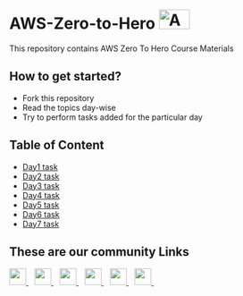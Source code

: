 # AWS-Zero-to-Hero <img src="https://github.com/LondheShubham153/aws-zero-to-hero/blob/main/Assets/Amazon_Web_Services-Logo.png" alt="Amazon logo" height=35 width=55/>
This repository contains AWS Zero To Hero Course Materials 

## How to get started?
- Fork this repository
- Read the topics day-wise
- Try to perform tasks added for the particular day

## Table of Content
- <a href="https://github.com/LondheShubham153/aws-zero-to-hero/blob/main/Day1/Tasks.md">Day1 task</a>
- <a href="https://github.com/LondheShubham153/aws-zero-to-hero/blob/main/Day2/Tasks.md">Day2 task</a>
- <a href="https://github.com/LondheShubham153/aws-zero-to-hero/blob/main/Day3/Tasks.md">Day3 task</a>
- <a href="https://github.com/LondheShubham153/aws-zero-to-hero/blob/main/Day4/Tasks.md">Day4 task</a>
- <a href="https://github.com/LondheShubham153/aws-zero-to-hero/blob/main/Day5/Tasks.md">Day5 task</a>
- <a href="https://github.com/LondheShubham153/aws-zero-to-hero/blob/main/Day6/Tasks.md">Day6 task</a>
- <a href="https://github.com/LondheShubham153/aws-zero-to-hero/blob/main/Day7/Tasks.md">Day7 task</a>

## These are our community Links
  <a href="https://discord.com/channels/824622549182185493/824622550327623692">
    <img width="30px" src="https://www.vectorlogo.zone/logos/discordapp/discordapp-tile.svg" />
  </a>&ensp;
    <a href="https://t.me/trainwithshubham">
    <img width="30px" src="https://www.vectorlogo.zone/logos/telegram/telegram-icon.svg" />
  </a> 
  </a>&ensp;

  <a href="https://www.linkedin.com/in/shubhamlondhe1996/">
    <img width="30px" src="https://www.vectorlogo.zone/logos/linkedin/linkedin-icon.svg" />
  </a>&ensp;

 <a href="https://www.youtube.com/@TrainWithShubham">
  <img width="30px" src="https://i.pinimg.com/originals/46/02/cb/4602cbc18967da9c1eba7452905cd99b.png" />
  </a>&ensp;

  <a href="https://chat.whatsapp.com/FvRlAAZVxUhCUSZ0Y1s7KY">
  <img width="30px" src="https://www.vectorlogo.zone/logos/whatsapp/whatsapp-icon.svg" />
</a>&ensp;


<a href="https://www.trainwithshubham.com/">
  <img width="30px" src="https://media.licdn.com/dms/image/C4D0BAQGokBZsFEUWHw/company-logo_200_200/0/1677354328695?e=1700092800&v=beta&t=3bw7W2tQEpn023Slj_PacUZflE-OyYpBU-9juiJNJVY" />
</a>&ensp;
